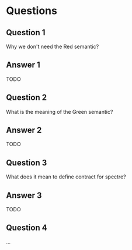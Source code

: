 # Questions

## Question 1
Why we don't need the Red semantic?

## Answer 1
TODO

## Question 2
What is the meaning of the Green semantic?

## Answer 2
TODO

## Question 3
What does it mean to define contract for spectre? 

## Answer 3
TODO

## Question 4
...